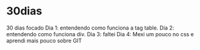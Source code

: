 # 30dias
30 dias focado
Dia 1: entendendo como funciona a tag table.
Dia 2: entendendo como funciona div.
Dia 3: faltei
Dia 4: Mexi um pouco no css e aprendi mais pouco sobre GIT
